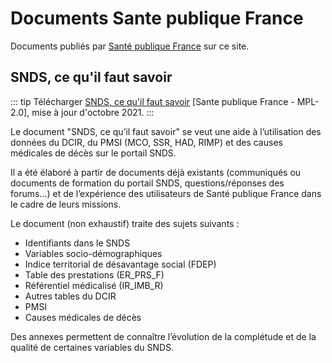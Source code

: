 # Documents Sante publique France
<!-- SPDX-License-Identifier: MPL-2.0 -->

Documents publiés par [Santé publique France](../glossaire/SpF.md) sur ce site.

## SNDS, ce qu'il faut savoir

::: tip
Télécharger [SNDS, ce qu'il faut savoir](https://documentation-snds.health-data-hub.fr/files/Sante_publique_France/2021-10-SpF-SNDS-ce-quil-faut-savoir-v3-MPL-2.0.pdf) [Sante publique France - MPL-2.0], mise à jour d'octobre 2021.
:::

Le document "SNDS, ce qu’il faut savoir" se veut une aide à l’utilisation des données du DCIR, du PMSI (MCO, SSR, HAD, RIMP) et des causes médicales de décès sur le portail SNDS. 

Il a été élaboré à partir de documents déjà existants (communiqués ou documents de formation du portail SNDS, questions/réponses des forums…) et de l’expérience des utilisateurs de Santé publique France dans le cadre de leurs missions. 


Le document (non exhaustif) traite des sujets suivants : 
- Identifiants dans le SNDS
- Variables socio-démographiques 
- Indice territorial de désavantage social (FDEP)
- Table des prestations (ER_PRS_F)
- Référentiel médicalisé (IR_IMB_R)
- Autres tables du DCIR
- PMSI 
- Causes médicales de décès 

Des annexes permettent de connaître l’évolution de la complétude et de la qualité de certaines variables du SNDS.
